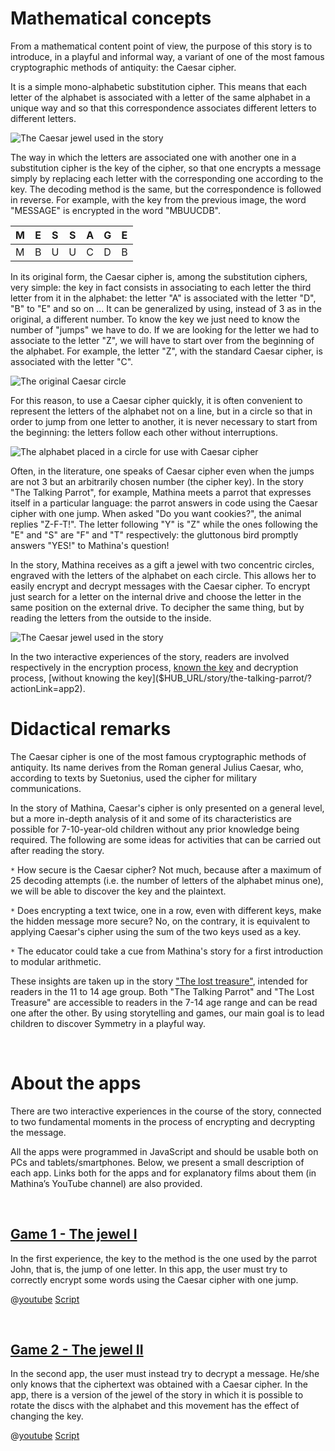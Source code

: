 # Mathematical concepts
From a mathematical content point of view, the purpose of this story is to introduce, in a playful and informal way, a variant of one of the most famous cryptographic methods of antiquity: the Caesar cipher. 

It is a simple mono-alphabetic substitution cipher. This means that each letter of the alphabet is associated with a letter of the same alphabet in a unique way and so that this correspondence associates different letters to different letters.

![The Caesar jewel used in the story](/stories/bucca-2/img/sostituzione.png)

The way in which the letters are associated one with another one in a substitution cipher is the key of the cipher, so that one encrypts a message simply by replacing each letter with the corresponding one according to the key. The decoding method is the same, but the correspondence is followed in reverse. For example, with the key from the previous image, the word "MESSAGE" is encrypted in the word "MBUUCDB".


| M | E | S | S | A | G | E |
| ---- | ---- | ---- | ---- | ---- | ---- | ---- |
| M | B | U | U | C | D | B |

In its original form, the Caesar cipher is, among the substitution ciphers, very simple: the key in fact consists in associating to each letter the third letter from it in the alphabet: the letter "A" is associated with the letter "D",  "B" to "E" and so on ... It can be generalized by using, instead of 3 as in the original, a different number. To know the key we just need to know the number of "jumps" we have to do. If we are looking for the letter we had to associate to the letter "Z", we will have to start over from the beginning of the alphabet. For example, the letter "Z", with the standard Caesar cipher, is associated with the letter "C".


![The original Caesar circle](/stories/bucca-2/img/caesarkey.png)


For this reason, to use a Caesar cipher quickly, it is often convenient to represent the letters of the alphabet not on a line, but in a circle so that in order to jump from one letter to another, it is never necessary to start from the beginning: the letters follow each other without interruptions. 

![The alphabet placed in a circle for use with Caesar cipher](/stories/bucca-2/img/caesarcircle.png)

Often, in the literature, one speaks of Caesar cipher even when the jumps are not 3 but an arbitrarily chosen number (the cipher key). In the story "The Talking Parrot", for example, Mathina meets a parrot that expresses itself in a particular language: the parrot answers in code using the Caesar cipher with one jump. When asked "Do you want cookies?", the animal replies "Z-F-T!". The letter following "Y" is "Z" while the ones following the "E" and "S" are "F" and "T" respectively: the gluttonous bird promptly answers "YES!" to Mathina's question!
 
In the story, Mathina receives as a gift a jewel with two concentric circles, engraved with the letters of the alphabet on each circle. This allows her to easily encrypt and decrypt messages with the Caesar cipher. To encrypt just search for a letter on the internal drive and choose the letter in the same position on the external drive. To decipher the same thing, but by reading the letters from the outside to the inside.

![The Caesar jewel used in the story](/stories/bucca-2/img/caesarjewel.png)


In the two interactive experiences of the story, readers are involved respectively in the encryption process, [known the key]($HUB_URL/story/the-talking-parrot/?actionLink=app1) and decryption process, [without knowing the key]($HUB_URL/story/the-talking-parrot/?actionLink=app2).


# Didactical remarks

The Caesar cipher is one of the most famous cryptographic methods of antiquity. Its name derives from the Roman general Julius Caesar, who, according to texts by Suetonius, used the cipher for military communications. 

In the story of Mathina, Caesar's cipher is only presented on a general level, but a more in-depth analysis of it and some of its characteristics are possible for 7-10-year-old children without any prior knowledge being required. The following are some ideas for activities that can be carried out after reading the story. 

`*` How secure is the Caesar cipher? Not much, because after a maximum of 25 decoding attempts (i.e. the number of letters of the alphabet minus one), we will be able to discover the key and the plaintext. 

`*` Does encrypting a text twice, one in a row, even with different keys, make the hidden message more secure? No, on the contrary, it is equivalent to applying Caesar's cipher using the sum of the two keys used as a key. 

`*` The educator could take a cue from Mathina's story for a first introduction to modular arithmetic. 

These insights are taken up in the story ["The lost treasure"]($HUB_URL/story/the-lost-treasure/), intended for readers in the 11 to 14 age group. Both "The Talking Parrot" and "The Lost Treasure" are accessible to readers in the 7-14 age range and can be read one after the other. By using storytelling and games, our main goal is to lead children to discover Symmetry in a playful way.


&nbsp;

# About the apps

There are two interactive experiences in the course of the story, connected to two fundamental moments in the process of encrypting and decrypting the message.

All the apps were programmed in JavaScript and should be usable both on PCs and tablets/smartphones.
Below, we present a small description of each app. Links both for the apps and for explanatory films about them (in Mathina’s YouTube channel) are also provided.

&nbsp;

## [Game 1 - The jewel I]($HUB_URL/story/the-talking-parrot/?actionLink=app1)

In the first experience, the key to the method is the one used by the parrot John, that is, the jump of one letter. In this app, the user must try to correctly encrypt some words using the Caesar cipher with one jump.

@[youtube](OYrrdu4y_7E?_align-center_)
[Script](/stories/symm-1/transcripts/Script1.pdf)

&nbsp;

## [Game 2 - The jewel II]($HUB_URL/story/the-talking-parrot/?actionLink=app2)

In the second app, the user must instead try to decrypt a message. He/she only knows that the ciphertext was obtained with a Caesar cipher. In the app, there is a version of the jewel of the story in which it is possible to rotate the discs with the alphabet and this movement has the effect of changing the key.

@[youtube](OYrrdu4y_7E?_align-center_)
[Script](/stories/symm-1/transcripts/Script2.pdf)

&nbsp;


